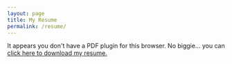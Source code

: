 ```yaml
---
layout: page
title: My Resume
permalink: /resume/
---
```


<object data="../files/resume_display.pdf" type="application/pdf" width="100%" height="300%">
    <p>It appears you don't have a PDF plugin for this browser.
    No biggie... you can <a href="../files/resume_display.pdf">click here to
    download my resume.</a></p>
</object>